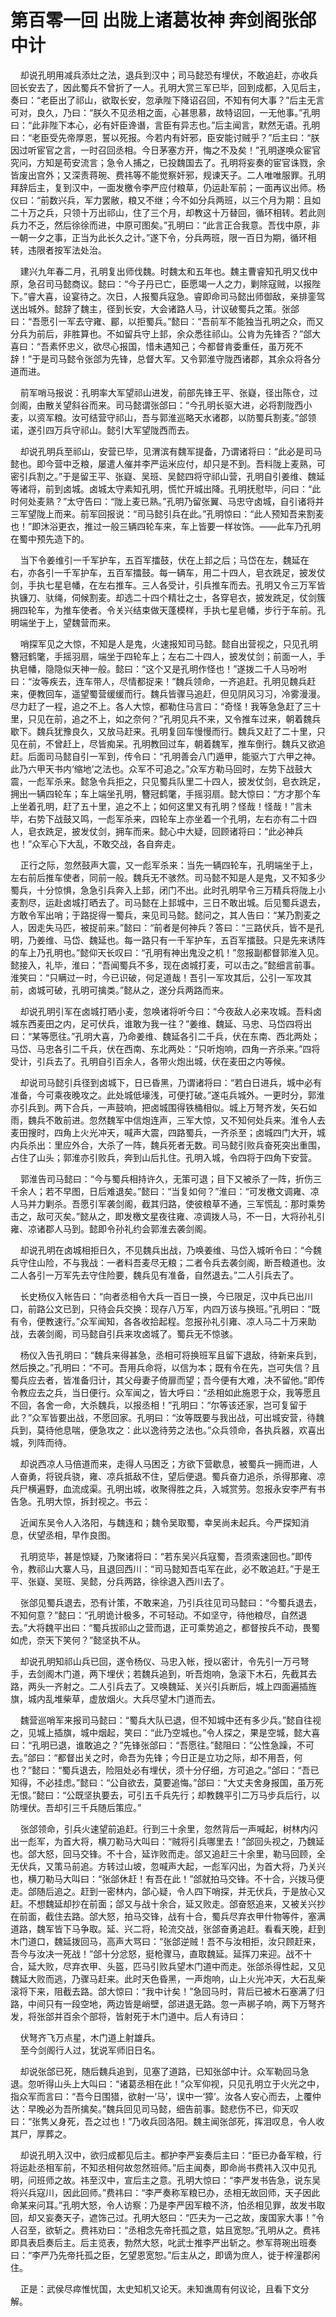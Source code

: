# 第百零一回 出陇上诸葛妆神 奔剑阁张郃中计

&nbsp;&nbsp;&nbsp;&nbsp;却说孔明用减兵添灶之法，退兵到汉中；司马懿恐有埋伏，不敢追赶，亦收兵回长安去了，因此蜀兵不曾折了一人。孔明大赏三军已毕，回到成都，入见后主，奏曰：“老臣出了祁山，欲取长安，忽承陛下降诏召回，不知有何大事？”后主无言可对，良久，乃曰：“朕久不见丞相之面，心甚思慕，故特诏回，一无他事。”孔明曰：“此非陛下本心，必有奸臣谗谮，言臣有异志也。”后主闻言，默然无语。孔明曰：“老臣受先帝厚恩，誓以死报。今若内有奸邪，臣安能讨贼乎？”后主曰：“朕因过听宦官之言，一时召回丞相。今日茅塞方开，悔之不及矣！”孔明遂唤众宦官究问，方知是苟安流言；急令人捕之，已投魏国去了。孔明将妄奏的宦官诛戮，余皆废出宫外；又深责蒋琬、费祎等不能觉察奸邪，规谏天子。二人唯唯服罪。孔明拜辞后主，复到汉中，一面发檄令李严应付粮草，仍运赴军前；一面再议出师。杨仪曰：“前数兴兵，军力罢敝，粮又不继；今不如分兵两班，以三个月为期：且如二十万之兵，只领十万出祁山，住了三个月，却教这十万替回，循环相转。若此则兵力不乏，然后徐徐而进，中原可图矣。”孔明曰：“此言正合我意。吾伐中原，非一朝一夕之事，正当为此长久之计。”遂下令，分兵两班，限一百日为期，循环相转，违限者按军法处治。

&nbsp;&nbsp;&nbsp;&nbsp;建兴九年春二月，孔明复出师伐魏。时魏太和五年也。魏主曹睿知孔明又伐中原，急召司马懿商议。懿曰：“今子丹已亡，臣愿竭一人之力，剿除寇贼，以报陛下。”睿大喜，设宴待之。次日，人报蜀兵寇急。睿即命司马懿出师御敌，亲排銮驾送出城外。懿辞了魏主，径到长安，大会诸路人马，计议破蜀兵之策。张郃曰：“吾愿引一军去守雍、郿，以拒蜀兵。”懿曰：“吾前军不能独当孔明之众，而又分兵为前后，非胜算也。不如留兵守上邽，余众悉往祁山。公肯为先锋否？”郃大喜曰：“吾素怀忠义，欲尽心报国，惜未遇知己；今都督肯委重任，虽万死不辞！”于是司马懿令张郃为先锋，总督大军。又令郭淮守陇西诸郡，其余众将各分道而进。

&nbsp;&nbsp;&nbsp;&nbsp;前军哨马报说：孔明率大军望祁山进发，前部先锋王平、张嶷，径出陈仓，过剑阁，由散关望斜谷而来。司马懿谓张郃曰：“今孔明长驱大进，必将割陇西小麦，以资军粮。汝可结营守祁山，吾与郭淮巡略天水诸郡，以防蜀兵割麦。”郃领诺，遂引四万兵守祁山。懿引大军望陇西而去。

&nbsp;&nbsp;&nbsp;&nbsp;却说孔明兵至祁山，安营已毕，见渭滨有魏军提备，乃谓诸将曰：“此必是司马懿也。即今营中乏粮，屡遣人催并李严运米应付，却只是不到。吾料陇上麦熟，可密引兵割之。”于是留王平、张嶷、吴班、吴懿四将守祁山营，孔明自引姜维、魏延等诸将，前到卤城。卤城太守素知孔明，慌忙开城出降。孔明抚慰毕，问曰：“此时何处麦熟？”太守告曰：“陇上麦已熟。”孔明乃留张翼、马忠守卤城，自引诸将并三军望陇上而来。前军回报说：“司马懿引兵在此。”孔明惊曰：“此人预知吾来割麦也！”即沐浴更衣，推过一般三辆四轮车来，车上皆要一样妆饰。——此车乃孔明在蜀中预先造下的。

&nbsp;&nbsp;&nbsp;&nbsp;当下令姜维引一千军护车，五百军擂鼓，伏在上邽之后；马岱在左，魏延在右，亦各引一千军护车，五百军擂鼓。每一辆车，用二十四人，皂衣跣足，披发仗剑，手执七星皂幡，在左右推车。三人各受计，引兵推车而去。孔明又令三万军皆执镰刀、驮绳，伺候割麦。却选二十四个精壮之士，各穿皂衣，披发跣足，仗剑簇拥四轮车，为推车使者。令关兴结束做天蓬模样，手执七星皂幡，步行于车前。孔明端坐于上，望魏营而来。

&nbsp;&nbsp;&nbsp;&nbsp;哨探军见之大惊，不知是人是鬼，火速报知司马懿。懿自出营视之，只见孔明簪冠鹤氅，手摇羽扇，端坐于四轮车上；左右二十四人，披发仗剑；前面一人，手执皂幡，隐隐似天神一般。懿曰：“这个又是孔明作怪也！”遂拨二千人马吩咐曰：“汝等疾去，连车带人，尽情都捉来！”魏兵领命，一齐追赶。孔明见魏兵赶来，便教回车，遥望蜀营缓缓而行。魏兵皆骤马追赶，但见阴风习习，冷雾漫漫。尽力赶了一程，追之不上。各人大惊，都勒住马言曰：“奇怪！我等急急赶了三十里，只见在前，追之不上，如之奈何？”孔明见兵不来，又令推车过来，朝着魏兵歇下。魏兵犹豫良久，又放马赶来。孔明复回车慢慢而行。魏兵又赶了二十里，只见在前，不曾赶上，尽皆痴呆。孔明教回过车，朝着魏军，推车倒行。魏兵又欲追赶。后面司马懿自引一军到，传令曰：“孔明善会八门遁甲，能驱六丁六甲之神。此乃六甲天书内‘缩地’之法也。众军不可追之。”众军方勒马回时，左势下战鼓大震，一彪军杀来。懿急令兵拒之，只见蜀兵队里二十四人，披发仗剑，皂衣跣足，拥出一辆四轮车；车上端坐孔明，簪冠鹤氅，手摇羽扇。懿大惊曰：“方才那个车上坐着孔明，赶了五十里，追之不上；如何这里又有孔明？怪哉！怪哉！”言未毕，右势下战鼓又鸣，一彪军杀来，四轮车上亦坐着一个孔明，左右亦有二十四人，皂衣跣足，披发仗剑，拥车而来。懿心中大疑，回顾诸将曰：“此必神兵也！”众军心下大乱，不敢交战，各自奔走。

&nbsp;&nbsp;&nbsp;&nbsp;正行之际，忽然鼓声大震，又一彪军杀来：当先一辆四轮车，孔明端坐于上，左右前后推车使者，同前一般。魏兵无不骇然。司马懿不知是人是鬼，又不知多少蜀兵，十分惊惧，急急引兵奔入上邽，闭门不出。此时孔明早令三万精兵将陇上小麦割尽，运赴卤城打晒去了。司马懿在上邽城中，三日不敢出城。后见蜀兵退去，方敢令军出哨；于路捉得一蜀兵，来见司马懿。懿问之，其人告曰：“某乃割麦之人，因走失马匹，被捉前来。”懿曰：“前者是何神兵？答曰：“三路伏兵，皆不是孔明，乃姜维、马岱、魏延也。每一路只有一千军护车，五百军擂鼓。只是先来诱阵的车上乃孔明也。”懿仰天长叹曰：“孔明有神出鬼没之机！”忽报副都督郭淮入见。懿接入，礼毕，淮曰：“吾闻蜀兵不多，现在卤城打麦，可以击之。”懿细言前事。淮笑曰：“只瞒过一时，今已识破，何足道哉！吾引一军攻其后，公引一军攻其前，卤城可破，孔明可擒类。”懿从之，遂分兵两路而来。

&nbsp;&nbsp;&nbsp;&nbsp;却说孔明引军在卤城打晒小麦，忽唤诸将听今曰：“今夜敌人必来攻城。吾料卤城东西麦田之内，足可伏兵，谁敢为我一往？”姜维、魏延、马忠、马岱四将出曰：“某等愿往。”孔明大喜，乃命姜维、魏延各引二千兵，伏在东南、西北两处；马岱、马忠各引二千兵，伏在西南、东北两处：“只听炮响，四角一齐杀来。”四将受计，引兵去了。孔明自引百余人，各带火炮出城，伏在麦田之内等候。

&nbsp;&nbsp;&nbsp;&nbsp;却说司马懿引兵径到卤城下，日已昏黑，乃谓诸将曰：“若白日进兵，城中必有准备，今可乘夜晚攻之。此处城低壕浅，可便打破。”遂屯兵城外。一更时分，郭淮亦引兵到。两下合兵，一声鼓响，把卤城围得铁桶相似。城上万弩齐发，矢石如雨，魏兵不敢前进。忽然魏军中信炮连声，三军大惊，又不知何处兵来。淮令人去麦田搜时，四角上火光冲天，喊声大震，四路蜀兵，一齐杀至；卤城四门大开，城内兵杀出：里应外合，大杀了一阵，魏兵死者无数。司马懿引败兵奋死突出重围，占住了山头；郭淮亦引败兵，奔到山后扎住。孔明入城，令四将于四角下安营。

&nbsp;&nbsp;&nbsp;&nbsp;郭淮告司马懿曰：“今与蜀兵相持许久，无策可退；目下又被杀了一阵，折伤三千余人；若不早图，日后难退矣。”懿曰：“当复如何？”淮曰：“可发檄文调雍、凉人马并力剿杀。吾愿引军袭剑阁，截其归路，使彼粮草不通，三军慌乱：那时乘势击之，敌可灭矣。”懿从之，即发檄文星夜往雍、凉调拨人马，不一日，大将孙礼引雍、凉诸郡人马到。懿即令孙礼约会郭淮去袭剑阁。

&nbsp;&nbsp;&nbsp;&nbsp;却说孔明在卤城相拒日久，不见魏兵出战，乃唤姜维、马岱入城听令曰：“今魏兵守住山险，不与我战：一者料吾麦尽无粮；二者令兵去袭剑阁，断吾粮道也。汝二人各引一万军先去守住险要，魏兵见有准备，自然退去。”二人引兵去了。

&nbsp;&nbsp;&nbsp;&nbsp;长史杨仪入帐告曰：“向者丞相令大兵一百日一换，今已限足，汉中兵已出川口，前路公文已到，只待会兵交换：现存八万军，内四万该与换班。”孔明曰：“既有令，便教速行。”众军闻知，各各收拾起程。忽报孙礼引雍、凉人马二十万来助战，去袭剑阁，司马懿自引兵来攻卤城了。蜀兵无不惊骇。

&nbsp;&nbsp;&nbsp;&nbsp;杨仪入告孔明曰：“魏兵来得甚急，丞相可将换班军且留下退敌，待新来兵到，然后换之。”孔明曰：“不可。吾用兵命将，以信为本；既有令在先，岂可失信？且蜀兵应去者，皆准备归计，其父母妻子倚扉而望；吾今便有大难，决不留他。”即传令教应去之兵，当日便行。众军闻之，皆大呼曰：“丞相如此施恩于众，我等愿且不回，各舍一命，大杀魏兵，以报丞相！”孔明曰：“尔等该还家，岂可复留于此？”众军皆要出战，不愿回家。孔明曰：“汝等既要与我出战，可出城安营，待魏兵到，莫待他息喘，便急攻之：此以逸待劳之法也。”众兵领命，各执兵器，欢喜出城，列阵而待。

&nbsp;&nbsp;&nbsp;&nbsp;却说西凉人马倍道而来，走得人马困乏；方欲下营歇息，被蜀兵一拥而进，人人奋勇，将锐兵骁，雍、凉兵抵敌不住，望后便退。蜀兵奋力追杀，杀得那雍、凉兵尸横遍野，血流成渠。孔明出城，收聚得胜之兵，入城赏劳。忽报永安李严有书告急。孔明大惊，拆封视之。书云：

&nbsp;&nbsp;&nbsp;&nbsp;近闻东吴令人入洛阳，与魏连和；魏令吴取蜀，幸吴尚未起兵。今严探知消息，伏望丞相，早作良图。

&nbsp;&nbsp;&nbsp;&nbsp;孔明览毕，甚是惊疑，乃聚诸将曰：“若东吴兴兵寇蜀，吾须索速回也。”即传令，教祁山大寨人马，且退回西川：“司马懿知吾屯军在此，必不敢追赶。”于是王平、张嶷、吴班、吴懿，分兵两路，徐徐退入西川去了。

&nbsp;&nbsp;&nbsp;&nbsp;张郃见蜀兵退去，恐有计策，不敢来追，乃引兵往见司马懿曰：“今蜀兵退去，不知何意？”懿曰：“孔明诡计极多，不可轻动。不如坚守，待他粮尽，自然退去。”大将魏平出曰：“蜀兵拔祁山之营而退，正可乘势追之，都督按兵不动，畏蜀如虎，奈天下笑何？”懿坚执不从。

&nbsp;&nbsp;&nbsp;&nbsp;却说孔明知祁山兵已回，遂令杨仪、马忠入帐，授以密计，令先引一万弓弩手，去剑阁木门道，两下埋伏；若魏兵追到，听吾炮响，急滚下木石，先截其去路，两头一齐射之。二人引兵去了。又唤魏延、关兴引兵断后，城上四面遍插旌旗，城内乱堆柴草，虚放烟火。大兵尽望木门道而去。

&nbsp;&nbsp;&nbsp;&nbsp;魏营巡哨军来报司马懿曰：“蜀兵大队已退，但不知城中还有多少兵。”懿自往视之，见城上插旗，城中烟起，笑曰：“此乃空城也。”令人探之，果是空城，懿大喜曰：“孔明已退，谁敢追之？”先锋张郃曰：“吾愿往。”懿阻曰：“公性急躁，不可去。”郃曰：“都督出关之时，命吾为先锋；今日正是立功之际，却不用吾，何也？”懿曰：“蜀兵退去，险阻处必有埋伏，须十分仔细，方可追之。”郃曰：“吾已知得，不必挂虑。”懿曰：“公自欲去，莫要追悔。”郃曰：“大丈夫舍身报国，虽万死无恨。”懿曰：“公既坚执要去，可引五千兵先行；却教魏平引二万马步兵后行，以防埋伏。吾却引三千兵随后策应。”

&nbsp;&nbsp;&nbsp;&nbsp;张郃领命，引兵火速望前追赶。行到三十余里，忽然背后一声喊起，树林内闪出一彪军，为首大将，横刀勒马大叫曰：“贼将引兵哪里去！”郃回头视之，乃魏延也。郃大怒，回马交锋。不十合，延诈败而走。郃又追赶三十余里，勒马回顾，全无伏兵，又策马前追。方转过山坡，忽喊声大起，一彪军闪出，为首大将，乃关兴也，横刀勒马大叫曰：“张郃休赶！有吾在此！”郃就拍马交锋。不十合，兴拨马便走。郃随后追之。赶到一密林内，郃心疑，令人四下哨探，并无伏兵，于是放心又赶。不想魏延却抄在前面；郃又与战十余合，延又败走。郃奋怒追来，又被关兴抄在前面，截住去路。郃大怒，拍马交锋，战有十合，蜀兵尽弃衣甲什物等件，塞满道路，魏军皆下马争取。延、兴二将，轮流交战，张郃奋勇追赶。看看天晚，赶到木门道口，魏延拨回马，高声大骂曰：“张郃逆贼！吾不与汝相拒，汝只顾赶来，吾今与汝决一死战！”郃十分忿怒，挺枪骤马，直取魏延。延挥刀来迎。战不十合，延大败，尽弃衣甲、头盔，匹马引败兵望木门道中而走。张郃杀得性起，又见魏延大败而逃，乃骤马赶来。此时天色昏黑，一声炮响，山上火光冲天，大石乱柴滚将下来，阻截去路。郃大惊曰：“我中计矣！”急回马时，背后已被木石塞满了归路，中间只有一段空地，两边皆是峭壁，郃进退无路。忽一声梆子响，两下万弩齐发，将张郃并百余个部将，皆射死于木门道中。后人有诗曰：

&nbsp;&nbsp;&nbsp;&nbsp;伏弩齐飞万点星，木门道上射雄兵。<br>
&nbsp;&nbsp;&nbsp;&nbsp;至今剑阁行人过，犹说军师旧日名。<br>

&nbsp;&nbsp;&nbsp;&nbsp;却说张郃已死，随后魏兵追到，见塞了道路，已知张郃中计。众军勒回马急退。忽听得山头上大叫曰：“诸葛丞相在此！”众军仰视，只见孔明立于火光之中，指众军而言曰：“吾今日围猎，欲射一‘马’，误中一‘獐’。汝各人安心而去，上覆仲达：早晚必为吾所擒矣。”魏兵回见司马懿，细告前事。懿悲伤不已，仰天叹曰：“张隽乂身死，吾之过也！”乃收兵回洛阳。魏主闻张郃死，挥泪叹息，令人收其尸，厚葬之。

&nbsp;&nbsp;&nbsp;&nbsp;却说孔明入汉中，欲归成都见后主。都护李严妄奏后主曰：“臣已办备军粮，行将运赴丞相军前，不知丞相何故忽然班师。”后主闻奏，即命尚书费祎入汉中见孔明，问班师之故。祎至汉中，宣后主之意。孔明大惊曰：“李严发书告急，说东吴将兴兵寇川，因此回师。”费祎曰：“李严奏称军粮已办，丞相无故回师，天子因此命某来问耳。”孔明大怒，令人访察：乃是李严因军粮不济，怕丞相见罪，故发书取回，却又妄奏天子，遮饰己过。孔明大怒曰：“匹夫为一己之故，废国家大事！”令人召至，欲斩之。费祎劝曰：“丞相念先帝托孤之意，姑且宽恕。”孔明从之。费祎即具表启奏后主。后主览表，勃然大怒，叱武士推李严出斩之。参军蒋琬出班奏曰：“李严乃先帝托孤之臣，乞望恩宽恕。”后主从之，即谪为庶人，徙于梓潼郡闲住。

&nbsp;&nbsp;&nbsp;&nbsp;正是：武侯尽瘁惟忧国，太史知机又论天。未知谯周有何议论，且看下文分解。
